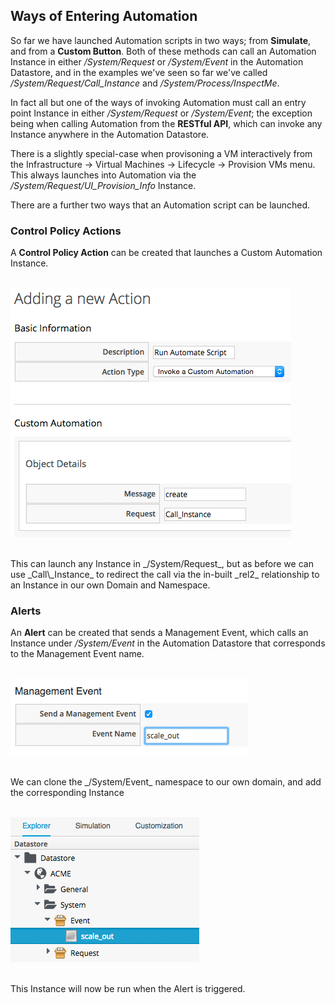## Ways of Entering Automation

So far we have launched Automation scripts in two ways; from **Simulate**, and from a **Custom Button**. Both of these methods can call an Automation Instance in either
_/System/Request_ or _/System/Event_ in the Automation Datastore, and in the examples we've seen so far we've called _/System/Request/Call\_Instance_ and _/System/Process/InspectMe_.

In fact all but one of the ways of invoking Automation must call an entry point Instance in either
_/System/Request_ or _/System/Event_; the exception being when calling Automation from the **RESTful API**, which can invoke any Instance anywhere in the Automation Datastore.

There is a slightly special-case when provisoning a VM interactively from the Infrastructure -> Virtual Machines -> Lifecycle -> Provision VMs menu. This always launches into Automation via the _/System/Request/UI\_Provision\_Info_ Instance.

There are a further two ways that an Automation script can be launched.

### Control Policy Actions

A **Control Policy Action** can be created that launches a Custom Automation Instance.
<br> <br>

![screenshot](images/screenshot1.png?)

<br>
This can launch any Instance in _/System/Request_, but as before we can use _Call\_Instance_ to redirect the call via the in-built _rel2_ relationship to an Instance in our own Domain and Namespace.

### Alerts

An **Alert** can be created that sends a Management Event, which calls an Instance under _/System/Event_ in the Automation Datastore that corresponds to the Management Event name.
<br> <br>

![screenshot](images/screenshot2.png)

<br>
We can clone the _/System/Event_ namespace to our own domain, and add the corresponding Instance
<br> <br>

![screenshot](images/screenshot3.png)

<br>
This Instance will now be run when the Alert is triggered.


